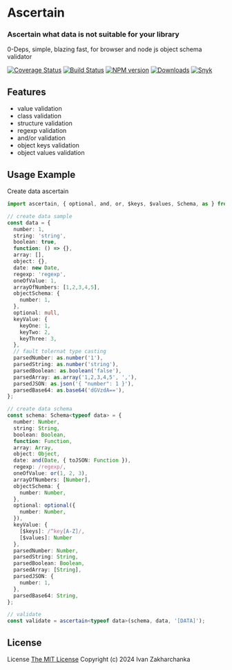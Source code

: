 # Ascertain

### Ascertain what data is not suitable for your library

0-Deps, simple, blazing fast, for browser and node js object schema validator

[![Coverage Status][codecov-image]][codecov-url]
[![Build Status][github-image]][github-url]
[![NPM version][npm-image]][npm-url]
[![Downloads][downloads-image]][npm-url]
[![Snyk][snyk-image]][snyk-url]

## Features

 - value validation
 - class validation
 - structure validation
 - regexp validation
 - and/or validation
 - object keys validation
 - object values validation

## Usage Example

Create data ascertain
```typescript
import ascertain, { optional, and, or, $keys, $values, Schema, as } from 'ascertain';

// create data sample
const data = {
  number: 1,
  string: 'string',
  boolean: true,
  function: () => {},
  array: [],
  object: {},
  date: new Date,
  regexp: 'regexp',
  oneOfValue: 1,
  arrayOfNumbers: [1,2,3,4,5],
  objectSchema: {
    number: 1,
  },
  optional: null,
  keyValue: {
    keyOne: 1,
    keyTwo: 2,
    keyThree: 3,
  },
  // fault tolernat type casting
  parsedNumber: as.number('1'),
  parsedString: as.number('string'),
  parsedBoolean: as.boolean('false'),
  parsedArray: as.array('1,2,3,4,5', ','),
  parsedJSON: as.json('{ "number": 1 }'),
  parsedBase64: as.base64('dGVzdA=='),
};

// create data schema
const schema: Schema<typeof data> = {
  number: Number,
  string: String,
  boolean: Boolean,
  function: Function,
  array: Array,
  object: Object,
  date: and(Date, { toJSON: Function }),
  regexp: /regexp/,
  oneOfValue: or(1, 2, 3),
  arrayOfNumbers: [Number],
  objectSchema: {
    number: Number,
  },
  optional: optional({
    number: Number,
  }),
  keyValue: {
    [$keys]: /^key[A-Z]/,
    [$values]: Number
  },
  parsedNumber: Number,
  parsedString: String,
  parsedBoolean: Boolean,
  parsedArray: [String],
  parsedJSON: {
    number: 1,
  },
  parsedBase64: String,
};

// validate
const validate = ascertain<typeof data>(schema, data, '[DATA]');
```

## License
License [The MIT License](http://opensource.org/licenses/MIT)
Copyright (c) 2024 Ivan Zakharchanka

[npm-url]: https://www.npmjs.com/package/ascertain
[downloads-image]: https://img.shields.io/npm/dw/ascertain.svg?maxAge=43200
[npm-image]: https://img.shields.io/npm/v/ascertain.svg?maxAge=43200
[github-url]: https://github.com/3axap4eHko/ascertain/actions/workflows/cicd.yml
[github-image]: https://github.com/3axap4eHko/ascertain/actions/workflows/cicd.yml/badge.svg
[codecov-url]: https://codecov.io/gh/3axap4eHko/ascertain
[codecov-image]: https://img.shields.io/codecov/c/github/3axap4eHko/ascertain/master.svg?maxAge=43200
[snyk-url]: https://snyk.io/test/npm/ascertain/latest
[snyk-image]: https://img.shields.io/snyk/vulnerabilities/github/3axap4eHko/ascertain.svg?maxAge=43200
